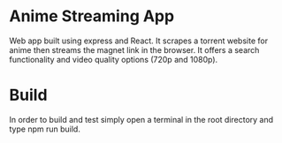 # Anime Streaming App

Web app built using express and React. It scrapes a torrent website for anime then streams the magnet link in the browser. It offers a search functionality and video quality options (720p and 1080p). 


# Build
In order to build and test simply open a terminal in the root directory and type npm run build.
